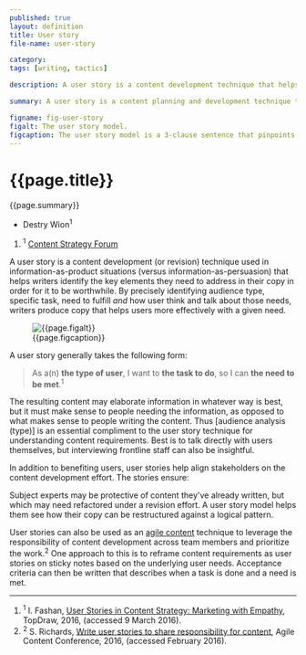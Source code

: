 ```yaml
---
published: true
layout: definition
title: User story
file-name: user-story

category:  
tags: [writing, tactics]

description: A user story is a content development technique that helps writers produce copy in relation to user needs.

summary: A user story is a content planning and development technique that helps writers focus on the needs of a given audience type, thus the task information required to fulfull the needs. The model ensures stakeholder alignment on criteria and vocabulary used, as well benefits collaborative writing situations.

figname: fig-user-story
figalt: The user story model.
figcaption: The user story model is a 3-clause sentence that pinpoints user type, task, and the need the task fulfills.
---
```


<h1 class="term-title">{{page.title}}</h1>

<p class="summary">{{page.summary}}</p>

<section class="contributors">
	<ul class="authors nomark">
		<li>Destry Wion<sup>1</sup></li>
	</ul>
	<ol class="affiliations nomark">
		<li><sup>1</sup> <a href="https://csf.community">Content Strategy Forum</a></li>
	</ol>
</section>

<!-- PRIMARY PARAGRAPH(S) OF DEFINITION -->

A user story is a content development (or revision) technique used in information-as-product situations (versus information-as-persuasion) that helps writers identify the key elements they need to address in their copy in order for it to be worthwhile. By precisely identifying audience type, specific task, need to fulfill _and_ how user think and talk about those needs, writers produce copy that helps users more effectively with a given need.

<figure><img alt="{{page.figalt}}" src="https://{% include domain.html %}/assets/images/{{page.figname}}.png">
	<figcaption>{{page.figcaption}}</figcaption>
</figure> 

A user story generally takes the following form:

<blockquote>
	As a(n) <span class="underline placeholder"><b>the type of user</b></span>, I want to <span class="underline placeholder"><b>the task to do</b></span>, so I can <span class="underline placeholder"><b>the need to be met</b></span>.<sup class="ref">1</sup>
</blockquote> 

The resulting content may elaborate information in whatever way is best, but it must make sense to people needing the information, as opposed to what makes sense to people writing the content. Thus [audience analysis (type)] is an essential compliment to the user story technique for understanding content requirements. Best is to talk directly with users themselves, but interviewing frontline staff can also be insightful.

In addition to benefiting users, user stories help align stakeholders on the content development effort. The stories ensure:
 

Subject experts may be protective of content they've already written, but which may need refactored under a revision effort. A user story model helps them see how their copy can be restructured against a logical pattern.

<!-- Examples -->

User stories can also be used as an [agile content](agile-content.html) technique to leverage the responsibility of content development across team members and prioritize the work.<sup class="ref">2</sup> One approach to this is to reframe content requirements as user stories on sticky notes based on the underlying user needs. Acceptance criteria can then be written that describes when a task is done and a need is met.

<hr class="footnotes">

<ol class="references nomark">
	<li><sup>1</sup>
		I. Fashan, <a href="https://www.topdraw.com/blog/user-stories-in-content-strategy-marketing-with-empathy/">User Stories in Content Strategy: Marketing with Empathy</a>, TopDraw, 2016, (accessed 9 March 2016).
	</li>
	<li><sup>2</sup>
		S. Richards, <a href="https://2016.agilecontentconf.com/richards">Write user stories to share responsibility for content</a>, Agile Content Conference, 2016, (accessed February 2016).
	</li>
</ol>
 
